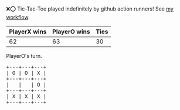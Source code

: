 :x::o: Tic-Tac-Toe played indefinitely by github action runners! See [my workflow](.github/workflows/play.yaml).

|PlayerX wins|PlayerO wins|Ties|
|-|-|-|
|62|63|30|

PlayerO's turn.

<pre>
+---+---+---+
| O | O | X |
+---+---+---+
|   |   | O |
+---+---+---+
| X | X | X |
+---+---+---+
</pre>